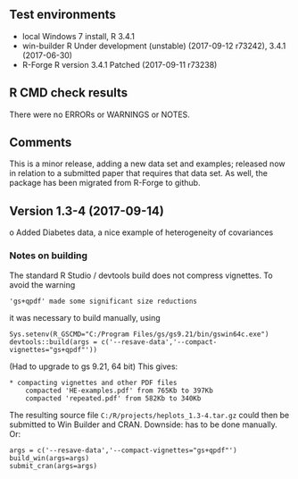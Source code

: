 ## Test environments
* local Windows 7 install, R 3.4.1
* win-builder R Under development (unstable) (2017-09-12 r73242), 3.4.1 (2017-06-30)
* R-Forge R version 3.4.1 Patched (2017-09-11 r73238)

## R CMD check results
There were no ERRORs or WARNINGS or NOTES.


## Comments
This is a minor release, adding a new data set and examples; released now in relation to a 
submitted paper that requires that data set. As well, the package has been migrated from
R-Forge to github.

## Version 1.3-4 (2017-09-14)

o Added Diabetes data, a nice example of heterogeneity of covariances


### Notes on building

The standard R Studio / devtools build does not compress vignettes. To avoid the warning

    'gs+qpdf' made some significant size reductions

it was necessary to build manually, using

    Sys.setenv(R_GSCMD="C:/Program Files/gs/gs9.21/bin/gswin64c.exe")
    devtools::build(args = c('--resave-data','--compact-vignettes="gs+qpdf"'))

(Had to upgrade to gs 9.21, 64 bit) This gives:

    * compacting vignettes and other PDF files
        compacted 'HE-examples.pdf' from 765Kb to 397Kb
        compacted 'repeated.pdf' from 582Kb to 340Kb   

The resulting source file `C:/R/projects/heplots_1.3-4.tar.gz` could then be submitted to
Win Builder and CRAN.  Downside: has to be done manually.  Or:

    args = c('--resave-data','--compact-vignettes="gs+qpdf"')
    build_win(args=args)
    submit_cran(args=args)
